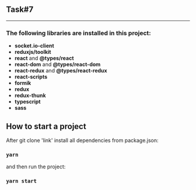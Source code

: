 ## Task#7
___

### The following libraries are installed in this project:

- **socket.io-client**
- **reduxjs/toolkit**
- **react** and **@types/react**
- **react-dom** and **@types/react-dom**
- **react-redux** and **@types/react-redux**
- **react-scripts**
- **formik**
- **redux**
- **redux-thunk**
- **typescript**
- **sass**


## How to start a project

After git clone 'link' install all dependencies from package.json:

### `yarn`


and then run the project:

### `yarn start`
